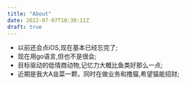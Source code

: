 ```yaml
---
title: "About"
date: 2022-07-07T10:30:11Z
draft: true
---
```


* 以前还会点iOS,现在基本已经忘完了;
* 现在用go语言,但也不是很会;
* 目标驱动的低情商动物,记忆力大概比鱼类好那么一点;
* 近期是我大A韭菜一颗，同时在做业务和撸猫,希望猫能招财;

